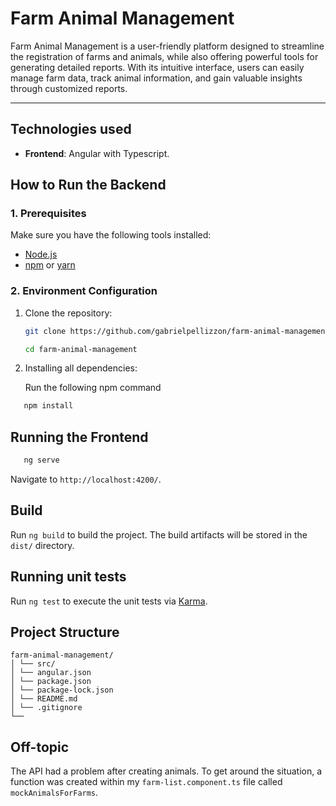 # Farm Animal Management

Farm Animal Management is a user-friendly platform designed to streamline the registration of farms and animals, while also offering powerful tools for generating detailed reports. With its intuitive interface, users can easily manage farm data, track animal information, and gain valuable insights through customized reports.

---

## **Technologies used**

- **Frontend**: Angular with Typescript.

## **How to Run the Backend**

### **1. Prerequisites**

Make sure you have the following tools installed:

- [Node.js](https://nodejs.org/)
- [npm](https://www.npmjs.com/) or [yarn](https://yarnpkg.com/)

### **2. Environment Configuration**

1. Clone the repository:

   ```bash
   git clone https://github.com/gabrielpellizzon/farm-animal-management.git

   cd farm-animal-management
   ```

2. Installing all dependencies:

   Run the following npm command

```bash
   npm install
```

## **Running the Frontend**

```bash
   ng serve
```

Navigate to `http://localhost:4200/`.

## Build

Run `ng build` to build the project. The build artifacts will be stored in the `dist/` directory.

## Running unit tests

Run `ng test` to execute the unit tests via [Karma](https://karma-runner.github.io).

## Project Structure

```plaintext
farm-animal-management/
│ └── src/
│ └── angular.json
│ └── package.json
│ └── package-lock.json
│ └── README.md
│ └── .gitignore
└──
```

## Off-topic

The API had a problem after creating animals. To get around the situation, a function was created within my `farm-list.component.ts` file called `mockAnimalsForFarms`.
